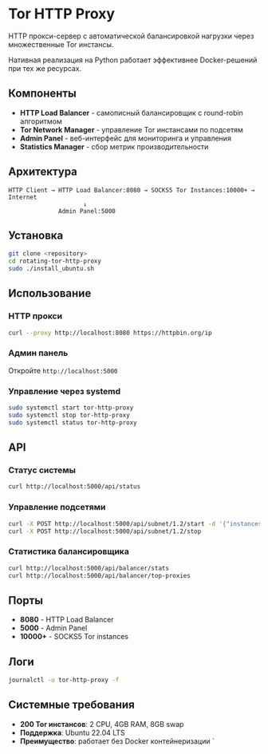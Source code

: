# Tor HTTP Proxy

HTTP прокси-сервер с автоматической балансировкой нагрузки через множественные Tor инстансы.

Нативная реализация на Python работает эффективнее Docker-решений при тех же ресурсах.

## Компоненты

- **HTTP Load Balancer** - самописный балансировщик с round-robin алгоритмом
- **Tor Network Manager** - управление Tor инстансами по подсетям
- **Admin Panel** - веб-интерфейс для мониторинга и управления
- **Statistics Manager** - сбор метрик производительности

## Архитектура

```
HTTP Client → HTTP Load Balancer:8080 → SOCKS5 Tor Instances:10000+ → Internet
                     ↓
              Admin Panel:5000
```

## Установка

```bash
git clone <repository>
cd rotating-tor-http-proxy
sudo ./install_ubuntu.sh
```

## Использование

### HTTP прокси
```bash
curl --proxy http://localhost:8080 https://httpbin.org/ip
```

### Админ панель
Откройте `http://localhost:5000`

### Управление через systemd
```bash
sudo systemctl start tor-http-proxy
sudo systemctl stop tor-http-proxy
sudo systemctl status tor-http-proxy
```

## API

### Статус системы
```bash
curl http://localhost:5000/api/status
```

### Управление подсетями
```bash
curl -X POST http://localhost:5000/api/subnet/1.2/start -d '{"instances": 3}'
curl -X POST http://localhost:5000/api/subnet/1.2/stop
```

### Статистика балансировщика
```bash
curl http://localhost:5000/api/balancer/stats
curl http://localhost:5000/api/balancer/top-proxies
```

## Порты

- **8080** - HTTP Load Balancer
- **5000** - Admin Panel  
- **10000+** - SOCKS5 Tor instances

## Логи

```bash
journalctl -u tor-http-proxy -f
```

## Системные требования

- **200 Tor инстансов**: 2 CPU, 4GB RAM, 8GB swap
- **Поддержка**: Ubuntu 22.04 LTS
- **Преимущество**: работает без Docker контейнеризации
`   